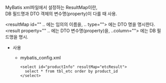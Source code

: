 MyBatis xml파일에서 설정하는 ResultMap이란,<br>
DB 필드명과 DTO 객체의 변수명(property)이 다를 때 사용.

<resultMap id="" .. 에는 임의의 이름을, .. type=""> 에는 DTO 명을 명시한다.<br>
<result property="" .. 에는 DTO 변수명(property)을, ..column=""> 에는 DB 필드명을 명시.

- 사용
  - mybatis_config.xml

      <mapper namespace="com.p.project">
        <resultMap id="etcResult" type="ProductDTO">
            <result property="product_id" column="etc_item_id"/>
            <result property="product_price" column="etc_item_price"></result>
            <result property="product_desc" column="etc_item_desc"></result>
        </resultMap

        <select id="productInfo" resultMap="etcResult">
          select * from tbl_etc order by product_id
        </select>
      </mapper>
